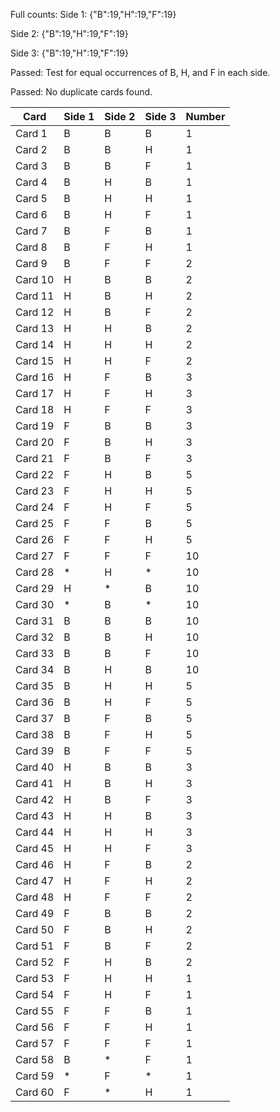 Full counts:
Side 1: {"B":19,"H":19,"F":19}

Side 2: {"B":19,"H":19,"F":19}

Side 3: {"B":19,"H":19,"F":19}

Passed: Test for equal occurrences of B, H, and F in each side.

Passed: No duplicate cards found.

|Card|Side 1|Side 2|Side 3|Number|
|---|---|---|---|---|
|Card 1|B|B|B|1|
|Card 2|B|B|H|1|
|Card 3|B|B|F|1|
|Card 4|B|H|B|1|
|Card 5|B|H|H|1|
|Card 6|B|H|F|1|
|Card 7|B|F|B|1|
|Card 8|B|F|H|1|
|Card 9|B|F|F|2|
|Card 10|H|B|B|2|
|Card 11|H|B|H|2|
|Card 12|H|B|F|2|
|Card 13|H|H|B|2|
|Card 14|H|H|H|2|
|Card 15|H|H|F|2|
|Card 16|H|F|B|3|
|Card 17|H|F|H|3|
|Card 18|H|F|F|3|
|Card 19|F|B|B|3|
|Card 20|F|B|H|3|
|Card 21|F|B|F|3|
|Card 22|F|H|B|5|
|Card 23|F|H|H|5|
|Card 24|F|H|F|5|
|Card 25|F|F|B|5|
|Card 26|F|F|H|5|
|Card 27|F|F|F|10|
|Card 28|*|H|*|10|
|Card 29|H|*|B|10|
|Card 30|*|B|*|10|
|Card 31|B|B|B|10|
|Card 32|B|B|H|10|
|Card 33|B|B|F|10|
|Card 34|B|H|B|10|
|Card 35|B|H|H|5|
|Card 36|B|H|F|5|
|Card 37|B|F|B|5|
|Card 38|B|F|H|5|
|Card 39|B|F|F|5|
|Card 40|H|B|B|3|
|Card 41|H|B|H|3|
|Card 42|H|B|F|3|
|Card 43|H|H|B|3|
|Card 44|H|H|H|3|
|Card 45|H|H|F|3|
|Card 46|H|F|B|2|
|Card 47|H|F|H|2|
|Card 48|H|F|F|2|
|Card 49|F|B|B|2|
|Card 50|F|B|H|2|
|Card 51|F|B|F|2|
|Card 52|F|H|B|2|
|Card 53|F|H|H|1|
|Card 54|F|H|F|1|
|Card 55|F|F|B|1|
|Card 56|F|F|H|1|
|Card 57|F|F|F|1|
|Card 58|B|*|F|1|
|Card 59|*|F|*|1|
|Card 60|F|*|H|1|
